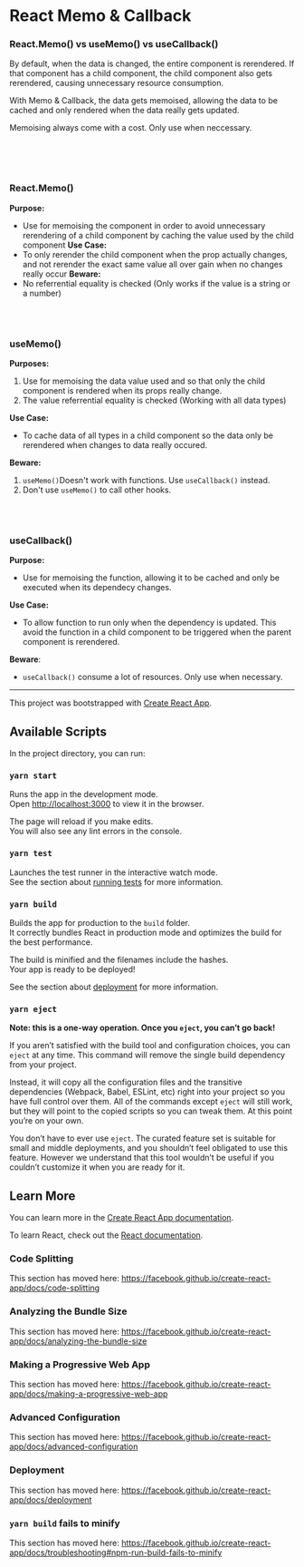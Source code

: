 # React Memo & Callback

### React.Memo() vs useMemo() vs useCallback()

By default, when the data is changed, the entire component is rerendered. If that component has a child component, the child component also gets rerendered, causing unnecessary resource consumption.

With Memo & Callback, the data gets memoised, allowing the data to be cached and only rendered when the data really gets updated.

Memoising always come with a cost. Only use when neccessary.

<br/> 
<br/>
<br/> 

### React.Memo()
**Purpose:** <br/>
  - Use for memoising the component in order to avoid unnecessary rerendering of a child component by caching the value used by the child component
**Use Case:** <br/>
  - To only rerender the child component when the prop actually changes, and not rerender the exact same value all over gain when no changes really occur
**Beware:** <br/>
  - No referrential equality is checked (Only works if the value is a string or a number)

<br/> 
<br/> 

### useMemo()

**Purposes:**<br/>
  1. Use for memoising the data value used and so that only the child component is rendered when its props really change.
  2. The value referrential equality is checked (Working with all data types)
  
**Use Case:**<br/>
  - To cache data of all types in a child component so the data only be rerendered when changes to data really occured.
 
**Beware:**<br/> 
  1. `useMemo()`Doesn't work with functions. Use `useCallback()` instead.
  2. Don't use `useMemo()` to call other hooks.

<br/> 
<br/> 

### useCallback()

**Purpose:**<br/> 
  - Use for memoising the function, allowing it to be cached and only be executed when its dependecy changes.

**Use Case:**<br/> 
  - To allow function to run only when the dependency is updated. This avoid the function in a child component to be triggered when the parent component is rerendered.

**Beware**: 
  - `useCallback()` consume a lot of resources. Only use when necessary.

---

This project was bootstrapped with [Create React App](https://github.com/facebook/create-react-app).

## Available Scripts

In the project directory, you can run:

### `yarn start`

Runs the app in the development mode.<br />
Open [http://localhost:3000](http://localhost:3000) to view it in the browser.

The page will reload if you make edits.<br />
You will also see any lint errors in the console.

### `yarn test`

Launches the test runner in the interactive watch mode.<br />
See the section about [running tests](https://facebook.github.io/create-react-app/docs/running-tests) for more information.

### `yarn build`

Builds the app for production to the `build` folder.<br />
It correctly bundles React in production mode and optimizes the build for the best performance.

The build is minified and the filenames include the hashes.<br />
Your app is ready to be deployed!

See the section about [deployment](https://facebook.github.io/create-react-app/docs/deployment) for more information.

### `yarn eject`

**Note: this is a one-way operation. Once you `eject`, you can’t go back!**

If you aren’t satisfied with the build tool and configuration choices, you can `eject` at any time. This command will remove the single build dependency from your project.

Instead, it will copy all the configuration files and the transitive dependencies (Webpack, Babel, ESLint, etc) right into your project so you have full control over them. All of the commands except `eject` will still work, but they will point to the copied scripts so you can tweak them. At this point you’re on your own.

You don’t have to ever use `eject`. The curated feature set is suitable for small and middle deployments, and you shouldn’t feel obligated to use this feature. However we understand that this tool wouldn’t be useful if you couldn’t customize it when you are ready for it.

## Learn More

You can learn more in the [Create React App documentation](https://facebook.github.io/create-react-app/docs/getting-started).

To learn React, check out the [React documentation](https://reactjs.org/).

### Code Splitting

This section has moved here: https://facebook.github.io/create-react-app/docs/code-splitting

### Analyzing the Bundle Size

This section has moved here: https://facebook.github.io/create-react-app/docs/analyzing-the-bundle-size

### Making a Progressive Web App

This section has moved here: https://facebook.github.io/create-react-app/docs/making-a-progressive-web-app

### Advanced Configuration

This section has moved here: https://facebook.github.io/create-react-app/docs/advanced-configuration

### Deployment

This section has moved here: https://facebook.github.io/create-react-app/docs/deployment

### `yarn build` fails to minify

This section has moved here: https://facebook.github.io/create-react-app/docs/troubleshooting#npm-run-build-fails-to-minify
